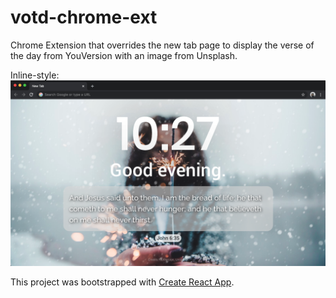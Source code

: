 # votd-chrome-ext
Chrome Extension that overrides the new tab page to display the verse of the day from YouVersion with an image from Unsplash.

Inline-style: 
![Example Image](https://github.com/jamesang17/votd-chrome-ext/blob/master/example_img.png)


This project was bootstrapped with [Create React App](https://github.com/facebook/create-react-app).

